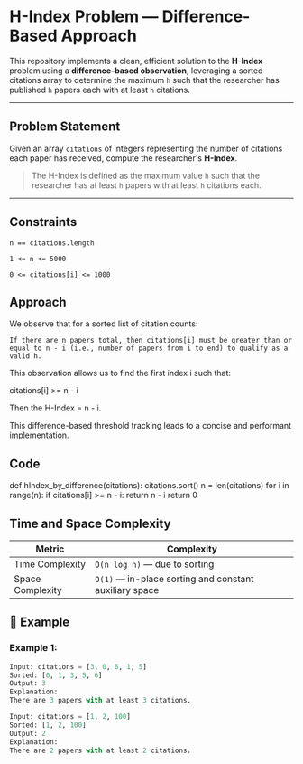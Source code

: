 #  H-Index Problem — Difference-Based Approach

This repository implements a clean, efficient solution to the **H-Index** problem using a **difference-based observation**, leveraging a sorted citations array to determine the maximum `h` such that the researcher has published `h` papers each with at least `h` citations.

---

##  Problem Statement

Given an array `citations` of integers representing the number of citations each paper has received, compute the researcher's **H-Index**.

> The H-Index is defined as the maximum value `h` such that the researcher has at least `h` papers with at least `h` citations each.

---
## Constraints

    n == citations.length

    1 <= n <= 5000

    0 <= citations[i] <= 1000

 ## Approach

We observe that for a sorted list of citation counts:

    If there are n papers total, then citations[i] must be greater than or equal to n - i (i.e., number of papers from i to end) to qualify as a valid h.

This observation allows us to find the first index i such that:

citations[i] >= n - i

Then the H-Index = n - i.

This difference-based threshold tracking leads to a concise and performant implementation.

## Code
def hIndex_by_difference(citations):
    citations.sort()
    n = len(citations)
    for i in range(n):
        if citations[i] >= n - i:
            return n - i
    return 0

## Time and Space Complexity
| Metric           | Complexity                                             |
| ---------------- | ------------------------------------------------------ |
| Time Complexity  | `O(n log n)` — due to sorting                          |
| Space Complexity | `O(1)` — in-place sorting and constant auxiliary space |


## 🧪 Example

### Example 1:
```python
Input: citations = [3, 0, 6, 1, 5]
Sorted: [0, 1, 3, 5, 6]
Output: 3
Explanation:
There are 3 papers with at least 3 citations.

Input: citations = [1, 2, 100]
Sorted: [1, 2, 100]
Output: 2
Explanation:
There are 2 papers with at least 2 citations.

